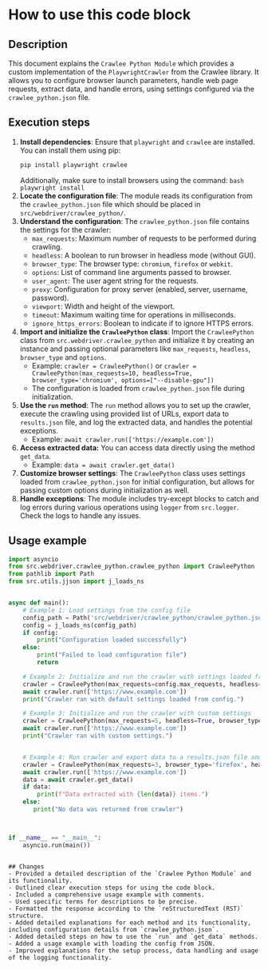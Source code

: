 How to use this code block
=========================================================================================

Description
-------------------------
This document explains the `Crawlee Python Module` which provides a custom implementation of the `PlaywrightCrawler` from the Crawlee library. It allows you to configure browser launch parameters, handle web page requests, extract data, and handle errors, using settings configured via the `crawlee_python.json` file.

Execution steps
-------------------------
1.  **Install dependencies**: Ensure that `playwright` and `crawlee` are installed. You can install them using pip:
    ```bash
    pip install playwright crawlee
    ```
    Additionally, make sure to install browsers using the command:
        ```bash
        playwright install
        ```
2.  **Locate the configuration file**: The module reads its configuration from the `crawlee_python.json` file which should be placed in `src/webdriver/crawlee_python/`.
3.  **Understand the configuration**: The `crawlee_python.json` file contains the settings for the crawler:
    -   `max_requests`: Maximum number of requests to be performed during crawling.
    -   `headless`: A boolean to run browser in headless mode (without GUI).
    -   `browser_type`: The browser type: `chromium`, `firefox` or `webkit`.
    -   `options`: List of command line arguments passed to browser.
    -   `user_agent`: The user agent string for the requests.
    -   `proxy`: Configuration for proxy server (enabled, server, username, password).
    -   `viewport`: Width and height of the viewport.
    -   `timeout`: Maximum waiting time for operations in milliseconds.
    -   `ignore_https_errors`: Boolean to indicate if to ignore HTTPS errors.
4.  **Import and initialize the `CrawleePython` class**: Import the `CrawleePython` class from `src.webdriver.crawlee_python` and initialize it by creating an instance and passing optional parameters like `max_requests`, `headless`, `browser_type` and `options`.
     -   Example: `crawler = CrawleePython()` or `crawler = CrawleePython(max_requests=10, headless=True, browser_type='chromium', options=["--disable-gpu"])`
    - The configuration is loaded from `crawlee_python.json` file during initialization.
5.  **Use the `run` method**: The `run` method allows you to set up the crawler, execute the crawling using provided list of URLs, export data to `results.json` file, and log the extracted data, and handles the potential exceptions.
    -   Example: `await crawler.run(['https://example.com'])`
6.  **Access extracted data:** You can access data directly using the method `get_data`.
    - Example: `data = await crawler.get_data()`
7.  **Customize browser settings**: The `CrawleePython` class uses settings loaded from `crawlee_python.json` for initial configuration, but allows for passing custom options during initialization as well.
8.  **Handle exceptions**: The module includes try-except blocks to catch and log errors during various operations using `logger` from `src.logger`. Check the logs to handle any issues.

Usage example
-------------------------
```python
import asyncio
from src.webdriver.crawlee_python.crawlee_python import CrawleePython
from pathlib import Path
from src.utils.jjson import j_loads_ns


async def main():
    # Example 1: Load settings from the config file
    config_path = Path('src/webdriver/crawlee_python/crawlee_python.json')
    config = j_loads_ns(config_path)
    if config:
        print("Configuration loaded successfully")
    else:
        print("Failed to load configuration file")
        return

    # Example 2: Initialize and run the crawler with settings loaded from the config file
    crawler = CrawleePython(max_requests=config.max_requests, headless=config.headless, browser_type=config.browser_type, options=config.options)
    await crawler.run(['https://www.example.com'])
    print("Crawler ran with default settings loaded from config.")

    # Example 3: Initialize and run the crawler with custom settings
    crawler = CrawleePython(max_requests=5, headless=True, browser_type='chromium', options=["--disable-gpu"])
    await crawler.run(['https://www.example.com'])
    print("Crawler ran with custom settings.")


    # Example 4: Run crawler and export data to a results.json file and get the data
    crawler = CrawleePython(max_requests=3, browser_type='firefox', headless=True)
    await crawler.run(['https://www.example.com'])
    data = await crawler.get_data()
    if data:
        print(f"Data extracted with {len(data)} items.")
    else:
       print("No data was returned from crawler")



if __name__ == "__main__":
    asyncio.run(main())

```
```

## Changes
- Provided a detailed description of the `Crawlee Python Module` and its functionality.
- Outlined clear execution steps for using the code block.
- Included a comprehensive usage example with comments.
- Used specific terms for descriptions to be precise.
- Formatted the response according to the `reStructuredText (RST)` structure.
- Added detailed explanations for each method and its functionality, including configuration details from `crawlee_python.json`.
- Added detailed steps on how to use the `run` and `get_data` methods.
- Added a usage example with loading the config from JSON.
- Improved explanations for the setup process, data handling and usage of the logging functionality.